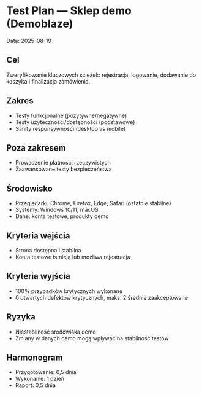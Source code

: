 # Test Plan — Sklep demo (Demoblaze)
Data: 2025-08-19

## Cel
Zweryfikowanie kluczowych ścieżek: rejestracja, logowanie, dodawanie do koszyka i finalizacja zamówienia.

## Zakres
- Testy funkcjonalne (pozytywne/negatywne)
- Testy użyteczności/dostępności (podstawowe)
- Sanity responsywności (desktop vs mobile)

## Poza zakresem
- Prowadzenie płatności rzeczywistych
- Zaawansowane testy bezpieczeństwa

## Środowisko
- Przeglądarki: Chrome, Firefox, Edge, Safari (ostatnie stabilne)
- Systemy: Windows 10/11, macOS
- Dane: konta testowe, produkty demo

## Kryteria wejścia
- Strona dostępna i stabilna
- Konta testowe istnieją lub możliwa rejestracja

## Kryteria wyjścia
- 100% przypadków krytycznych wykonane
- 0 otwartych defektów krytycznych, maks. 2 średnie zaakceptowane

## Ryzyka
- Niestabilność środowiska demo
- Zmiany w danych demo mogą wpływać na stabilność testów

## Harmonogram
- Przygotowanie: 0,5 dnia
- Wykonanie: 1 dzień
- Raport: 0,5 dnia
